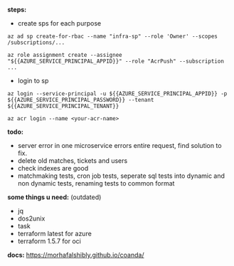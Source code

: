 **steps:**

-  create sps for each purpose

`az ad sp create-for-rbac --name "infra-sp" --role 'Owner' --scopes /subscriptions/...`

`az role assignment create --assignee "${{AZURE_SERVICE_PRINCIPAL_APPID}}" --role "AcrPush" --subscription ...`

-  login to sp

`az login --service-principal -u ${{AZURE_SERVICE_PRINCIPAL_APPID}} -p ${{AZURE_SERVICE_PRINCIPAL_PASSWORD}} --tenant ${{AZURE_SERVICE_PRINCIPAL_TENANT}}`

`az acr login --name <your-acr-name>`

**todo:**

-  server error in one microservice errors entire request, find solution to fix.
-  delete old matches, tickets and users
-  check indexes are good
-  matchmaking tests, cron job tests, seperate sql tests into dynamic and non dynamic tests, renaming tests to common format

**some things u need:** (outdated)

-  jq
-  dos2unix
-  task
-  terraform latest for azure
-  terraform 1.5.7 for oci

**docs:**
https://morhafalshibly.github.io/coanda/
